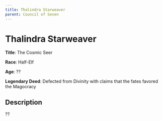 ```yaml
---
title: Thalindra Starweaver
parent: Council of Seven
---
```


# Thalindra Starweaver

**Title**: The Cosmic Seer

**Race**: Half-Elf

**Age**: ??

**Legendary Deed**: Defected from Divinity with claims that the fates favored the Magocracy

## Description

??
